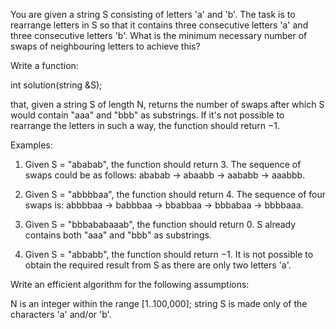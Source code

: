 You are given a string S consisting of letters 'a' and 'b'. The task is to rearrange letters in S so that it contains three consecutive letters 'a' and three consecutive letters 'b'. What is the minimum necessary number of swaps of neighbouring letters to achieve this?

Write a function:

int solution(string &S);

that, given a string S of length N, returns the number of swaps after which S would contain "aaa" and "bbb" as substrings. If it's not possible to rearrange the letters in such a way, the function should return −1.

Examples:

1. Given S = "ababab", the function should return 3. The sequence of swaps could be as follows: ababab → abaabb → aababb → aaabbb.

2. Given S = "abbbbaa", the function should return 4. The sequence of four swaps is: abbbbaa → babbbaa → bbabbaa → bbbabaa → bbbbaaa.

3. Given S = "bbbababaaab", the function should return 0. S already contains both "aaa" and "bbb" as substrings.

4. Given S = "abbabb", the function should return −1. It is not possible to obtain the required result from S as there are only two letters 'a'.

Write an efficient algorithm for the following assumptions:

N is an integer within the range [1..100,000];
string S is made only of the characters 'a' and/or 'b'.
